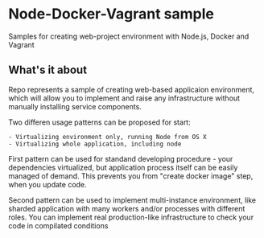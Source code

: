 # Node-Docker-Vagrant sample

Samples for creating web-project environment with Node.js, Docker and Vagrant

## What's it about

Repo represents a sample of creating web-based applicaion environment, which will allow you to implement and raise any infrastructure without manually installing service components.

Two differen usage patterns can be proposed for start:

    - Virtualizing environment only, running Node from OS X
    - Virtualizing whole application, including node

First pattern can be used for standand developing procedure - your dependencies virtualized, but application process itself can be easily managed of demand. This prevents you from "create docker image" step, when you update code.

Second pattern can be used to implement multi-instance environment, like sharded application with many workers and/or processes with different roles. You can implement real production-like infrastructure to check your code in compilated conditions
